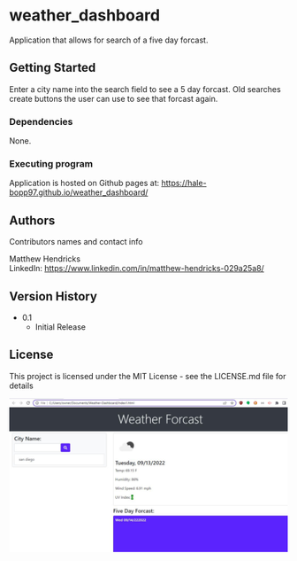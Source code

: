 # weather_dashboard
Application that allows for search of a five day forcast.

## Getting Started

Enter a city name into the search field to see a 5 day forcast.
Old searches create buttons the user can use to see that forcast again.

### Dependencies

None.

### Executing program

Application is hosted on Github pages at: https://hale-bopp97.github.io/weather_dashboard/

## Authors

Contributors names and contact info

Matthew Hendricks  
LinkedIn: https://www.linkedin.com/in/matthew-hendricks-029a25a8/

## Version History

* 0.1
    * Initial Release

## License

This project is licensed under the MIT License - see the LICENSE.md file for details

![screen capture of site](https://github.com/hale-bopp97/weather_dashboard/blob/main/assets/images/Capture.JPG?raw=true)